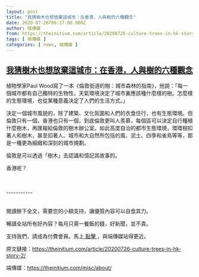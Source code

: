 ```yaml
---
layout: post
title: "我猜樹木也想放棄這城市：在香港，人與樹的六種觀念"
date: 2020-07-26T06:17:00.000Z
author: 端傳媒
from: https://theinitium.com/article/20200726-culture-trees-in-hk-story-2/
tags: [ 端傳媒 ]
categories: [ news, 端傳媒 ]
---
```

<!--1595744220000-->
[我猜樹木也想放棄這城市：在香港，人與樹的六種觀念](https://theinitium.com/article/20200726-culture-trees-in-hk-story-2/)
------

<div>
<section>  <article><p>植物學家Paul Wood寫了一本《倫敦街道的樹：城市森林的指南》，他說：「每一個城市都有自己獨特的生物性，天氣環境決定了城市裏應該種什麼樣的樹。怎麼樣的生態環境，也從某種意義決定了人們的生活方式。」</p><p>決定一個城市風貌的，除了建築、文化氛圍和人們的衣食住行，也有生態環境。但倫敦只有一個，香港也只有一個，到底倫敦更叫人羨慕，每個區可以決定自行種植什麼樹木，再匯報給倫敦的樹木辦公室。如此高度自治的都市生態環境，環環相扣著人和樹木，甚至扣著人、城市和大自然所包括的風、泥土、四季和雀鳥等等，那是一種更為細緻和深刻的城市規劃。</p><p>倫敦是可以透過「樹木」去認識和憶記其故事的。</p><p>香港呢？</p>                                                                                                                                       <br><br>-----------<br><br><p>閱讀餘下全文，需要您的小額支持，讓優質內容可以自食其力。</p><p>暢讀全站所有好內容？每月只需一餐飯的錢，好新聞，並不貴。</p><p>支持我們，請成為付費會員。馬上<a href="https://theinitium.com/subscription/offers/"> 點擊 </a>，與端傳媒站得更近。</p></article>  <footer>          <p>        <span>原文鏈接：</span><a href="https://theinitium.com/article/20200726-culture-trees-in-hk-story-2/">https://theinitium.com/article/20200726-culture-trees-in-hk-story-2/</a>      </p>      <p>        <span>端傳媒：</span><a href="https://theinitium.com/misc/about/">https://theinitium.com/misc/about/</a>      </p>      </footer></section>
</div>
